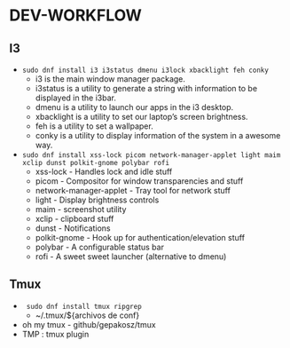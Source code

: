 # DEV-WORKFLOW

## I3
  - ``` sudo dnf install i3 i3status dmenu i3lock xbacklight feh conky ```
    - i3 is the main window manager package.
    - i3status is a utility to generate a string with information to be displayed in the i3bar.
    - dmenu is a utility to launch our apps in the i3 desktop.
    - xbacklight is a utility to set our laptop’s screen brightness.
    - feh is a utility to set a wallpaper.
    - conky is a utility to display information of the system in a awesome way.
  - ``` sudo dnf install xss-lock picom network-manager-applet light maim xclip dunst polkit-gnome polybar rofi ```
    - xss-lock - Handles lock and idle stuff
    - picom - Compositor for window transparencies and stuff
    - network-manager-applet - Tray tool for network stuff
    - light - Display brightness controls
    - maim - screenshot utility
    - xclip - clipboard stuff
    - dunst - Notifications
    - polkit-gnome - Hook up for authentication/elevation stuff
    - polybar - A configurable status bar
    - rofi - A sweet sweet launcher (alternative to dmenu)

## Tmux
  - ``` sudo dnf install tmux ripgrep```
    - ~/.tmux/${archivos de conf}
  - oh my tmux - github/gepakosz/tmux
  - TMP : tmux plugin 
